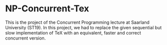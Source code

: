 # NP-Concurrent-Tex
This is the project of the Concurrent Programming lecture at Saarland University (ST19). 
In this project, we had to replace the given sequential but slow implementation of TeX with an equivalent, faster and correct concurrent version. 
